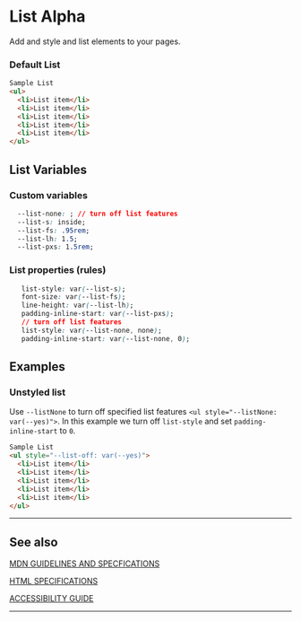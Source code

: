 # List <span role="note" aria-label="status">Alpha</span>

Add and style and list elements to your pages.

### Default List

```html preview
Sample List
<ul>
  <li>List item</li>
  <li>List item</li>
  <li>List item</li>
  <li>List item</li>
  <li>List item</li>
</ul>
```

## List Variables

### Custom variables

```css
  --list-none: ; // turn off list features
  --list-s: inside;
  --list-fs: .95rem;
  --list-lh: 1.5;
  --list-pxs: 1.5rem;
```

### List properties (rules)

```css
   list-style: var(--list-s);
   font-size: var(--list-fs);
   line-height: var(--list-lh);
   padding-inline-start: var(--list-pxs);
   // turn off list features
   list-style: var(--list-none, none);
   padding-inline-start: var(--list-none, 0);
```

## Examples

### Unstyled list

Use `--listNone` to turn off specified list features `<ul style="--listNone: var(--yes)">`. In this example we turn off `list-style`
and set `padding-inline-start` to `0`.

```html preview
Sample List
<ul style="--list-off: var(--yes)">
  <li>List item</li>
  <li>List item</li>
  <li>List item</li>
  <li>List item</li>
  <li>List item</li>
</ul>
```

----
## See also



[MDN GUIDELINES AND SPECFICATIONS](https: ':_target="_blank"')

[HTML SPECIFICATIONS](https:// ':_target="_blank"')

[ACCESSIBILITY GUIDE](https://, ':_target="_blank"')

----
